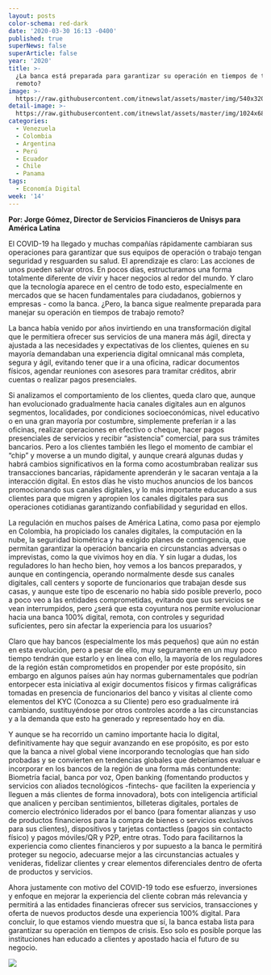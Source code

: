 ```yaml
---
layout: posts
color-schema: red-dark
date: '2020-03-30 16:13 -0400'
published: true
superNews: false
superArticle: false
year: '2020'
title: >-
  ¿La banca está preparada para garantizar su operación en tiempos de trabajo
  remoto?
image: >-
  https://raw.githubusercontent.com/itnewslat/assets/master/img/540x320/Jorge-Gomez-Unisys-p.jpg
detail-image: >-
  https://raw.githubusercontent.com/itnewslat/assets/master/img/1024x680/Jorge-Gomez-Unisys-g.jpg
categories:
  - Venezuela
  - Colombia
  - Argentina
  - Perú
  - Ecuador
  - Chile
  - Panama
tags:
  - Economía Digital
week: '14'
---
```

**Por: Jorge Gómez, Director de Servicios Financieros de Unisys para América Latina**

El COVID-19 ha llegado y muchas compañías rápidamente cambiaran sus operaciones para garantizar que sus equipos de operación o trabajo tengan seguridad y resguarden su salud. El aprendizaje es claro: Las acciones de unos pueden salvar otros. En pocos días, estructuramos una forma totalmente diferente de vivir y hacer negocios al redor del mundo. Y claro que la tecnología aparece en el centro de todo esto, especialmente en mercados que se hacen fundamentales para ciudadanos, gobiernos y empresas - como la banca. ¿Pero, la banca sigue realmente preparada para manejar su operación en tiempos de trabajo remoto? 

La banca había venido por años invirtiendo en una transformación digital que le permitiera ofrecer sus servicios de una manera más ágil, directa y ajustada a las necesidades y expectativas de los clientes, quienes en su mayoría demandaban una experiencia digital omnicanal más completa, segura y ágil, evitando tener que ir a una oficina, radicar documentos físicos, agendar reuniones con asesores para tramitar créditos, abrir cuentas o realizar pagos presenciales. 

Si analizamos el comportamiento de los clientes, queda claro que, aunque han evolucionado gradualmente hacia canales digitales aun en algunos segmentos, localidades, por condiciones socioeconómicas, nivel educativo o en una gran mayoría por costumbre, simplemente preferían ir a las oficinas, realizar operaciones en efectivo o cheque, hacer pagos presenciales de servicios y recibir “asistencia” comercial, para sus trámites bancarios. 
Pero a los clientes también les llego el momento de cambiar el “chip” y moverse a un mundo digital, y aunque creará algunas dudas y habrá cambios significativos en la forma como acostumbraban realizar sus transacciones bancarias, rápidamente aprenderán y le sacaran ventaja a la interacción digital. En estos días he visto muchos anuncios de los bancos promocionando sus canales digitales, y lo más importante educando a sus clientes para que migren y apropien los canales digitales para sus operaciones cotidianas garantizando confiabilidad y seguridad en ellos. 

La regulación en muchos países de América Latina, como pasa por ejemplo en Colombia, ha propiciado los canales digitales, la computación en la nube, la seguridad biométrica y ha exigido planes de contingencia, que permitan garantizar la operación bancaria en circunstancias adversas o imprevistas, como la que vivimos hoy en día. Y sin lugar a dudas, los reguladores lo han hecho bien, hoy vemos a los bancos preparados, y aunque en contingencia, operando normalmente desde sus canales digitales, call centers y soporte de funcionarios que trabajan desde sus casas, y aunque este tipo de escenario no había sido posible preverlo, poco a poco veo a las entidades comprometidas, evitando que sus servicios se vean interrumpidos, pero ¿será que esta coyuntura nos permite evolucionar hacia una banca 100% digital, remota, con controles y seguridad suficientes, pero sin afectar la experiencia para los usuarios? 

Claro que hay bancos (especialmente los más pequeños) que aún no están en esta evolución, pero a pesar de ello, muy seguramente en un muy poco tiempo tendrán que estarlo y en línea con ello, la mayoría de los reguladores de la región están comprometidos en propender por este propósito, sin embargo en algunos países aún hay normas gubernamentales que podrían entorpecer esta iniciativa al exigir documentos físicos y firmas caligráficas tomadas en presencia de funcionarios del banco y visitas al cliente como elementos del KYC (Conozca a su Cliente) pero eso gradualmente irá cambiando, sustituyéndose por otros controles acorde a las circunstancias y a la demanda que esto ha generado y representado hoy en día. 

Y aunque se ha recorrido un camino importante hacia lo digital, definitivamente hay que seguir avanzando en ese propósito, es por esto que la banca a nivel global viene incorporando tecnologías que han sido probadas y se convierten en tendencias globales que deberíamos evaluar e incorporar en los bancos de la región de una forma más contundente: Biometría facial, banca por voz, Open banking (fomentando productos y servicios con aliados tecnológicos -fintechs- que faciliten la experiencia y lleguen a más clientes de forma innovadora), bots con inteligencia artificial que analicen y perciban sentimientos, billeteras digitales, portales de comercio electrónico liderados por el banco (para fomentar alianzas y uso de productos financieros para la compra de bienes o servicios exclusivos para sus clientes), dispositivos y tarjetas contactless (pagos sin contacto físico) y pagos móviles/QR y P2P, entre otras. Todo para facilitarnos la experiencia como clientes financieros y por supuesto a la banca le permitirá proteger su negocio, adecuarse mejor a las circunstancias actuales y venideras, fidelizar clientes y crear elementos diferenciales dentro de oferta de productos y servicios.

Ahora justamente con motivo del COVID-19 todo ese esfuerzo, inversiones y enfoque en mejorar la experiencia del cliente cobran más relevancia y permitirá a las entidades financieras ofrecer sus servicios, transacciones y oferta de nuevos productos desde una experiencia 100% digital.  Para concluir, lo que estamos viendo muestra que sí, la banca estaba lista para garantizar su operación en tiempos de crisis. Eso solo es posible porque las instituciones han educado a clientes y apostado hacia el futuro de su negocio.  

<img src="https://tracker.metricool.com/c3po.jpg?hash=56f88a41e39ab42c063cc51676587a04"/>